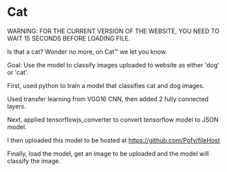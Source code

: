 # Cat

WARNING: FOR THE CURRENT VERSION OF THE WEBSITE, YOU NEED TO WAIT 15 SECONDS BEFORE LOADING FILE.

Is that a cat? Wonder no more, on Cat™ we let you know.

Goal:
Use the model to classify images uploaded to website as either 'dog' or 'cat'.

First, used python to train a model that classifies cat and dog images.

Used transfer learning from VGG16 CNN, then added 2 fully connected layers.

Next, applied tensorflowjs_converter to convert tensorflow model to JSON model.

I then uploaded this model to be hosted at https://github.com/Pofv/fileHost

Finally, load the model, get an image to be uploaded and the model will classify the image.

